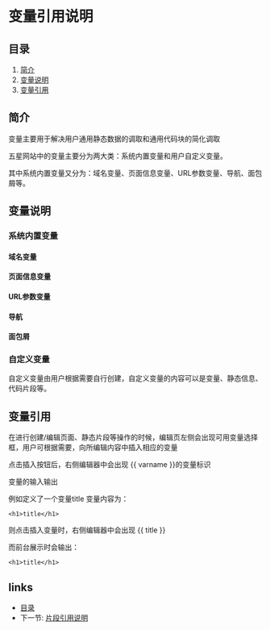 # 变量引用说明

## 目录
   1. [简介](#1)
   2. [变量说明](#2)
   3. [变量引用](#3)
   
     
<h2 id="1">简介</h2>

   变量主要用于解决用户通用静态数据的调取和通用代码块的简化调取

   五星网站中的变量主要分为两大类：系统内置变量和用户自定义变量。

   其中系统内置变量又分为：域名变量、页面信息变量、URL参数变量、导航、面包屑等。   
   
<h2 id="2">变量说明</h2>
   
<h3>系统内置变量</h3>

<h4>域名变量</h4>

   
<h4>页面信息变量</h4>


<h4>URL参数变量</h4>


<h4>导航</h4>


<h4>面包屑</h4>

   
<h3>自定义变量</h3>

自定义变量由用户根据需要自行创建，自定义变量的内容可以是变量、静态信息、代码片段等。


<h2 id="3">变量引用</h2>

在进行创建/编辑页面、静态片段等操作的时候，编辑页左侧会出现可用变量选择框，用户可根据需要，向所编辑内容中插入相应的变量

点击插入按钮后，右侧编辑器中会出现 {{ varname }}的变量标识

变量的输入输出

例如定义了一个变量title   变量内容为：

`<h1>title</h1>`

则点击插入变量时，右侧编辑器中会出现 {{ title }}

而前台展示时会输出：

`<h1>title</h1>`


## links
   * [目录](<index.md>)
   * 下一节: [片段引用说明](<片段引用说明.md>)